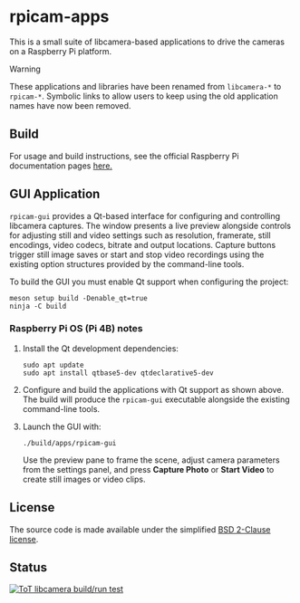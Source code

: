 # rpicam-apps
This is a small suite of libcamera-based applications to drive the cameras on a Raspberry Pi platform.

>[!WARNING]
>These applications and libraries have been renamed from `libcamera-*` to `rpicam-*`. Symbolic links to allow users to keep using the old application names have now been removed.

Build
-----
For usage and build instructions, see the official Raspberry Pi documentation pages [here.](https://www.raspberrypi.com/documentation/computers/camera_software.html#building-libcamera-and-rpicam-apps)

GUI Application
---------------

`rpicam-gui` provides a Qt-based interface for configuring and controlling libcamera captures. The window presents a live preview alongside controls for adjusting still and video settings such as resolution, framerate, still encodings, video codecs, bitrate and output locations. Capture buttons trigger still image saves or start and stop video recordings using the existing option structures provided by the command-line tools.

To build the GUI you must enable Qt support when configuring the project:

```
meson setup build -Denable_qt=true
ninja -C build
```

### Raspberry Pi OS (Pi 4B) notes

1. Install the Qt development dependencies:

   ```
   sudo apt update
   sudo apt install qtbase5-dev qtdeclarative5-dev
   ```

2. Configure and build the applications with Qt support as shown above. The build will produce the `rpicam-gui` executable alongside the existing command-line tools.
3. Launch the GUI with:

   ```
   ./build/apps/rpicam-gui
   ```

   Use the preview pane to frame the scene, adjust camera parameters from the settings panel, and press **Capture Photo** or **Start Video** to create still images or video clips.

License
-------

The source code is made available under the simplified [BSD 2-Clause license](https://spdx.org/licenses/BSD-2-Clause.html).

Status
------

[![ToT libcamera build/run test](https://github.com/raspberrypi/rpicam-apps/actions/workflows/rpicam-test.yml/badge.svg)](https://github.com/raspberrypi/rpicam-apps/actions/workflows/rpicam-test.yml)
